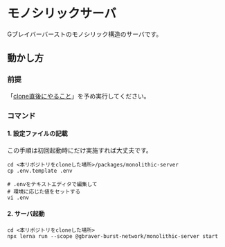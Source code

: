 # モノシリックサーバ

Gブレイバーバーストのモノシリック構造のサーバです。

## 動かし方
### 前提
「[clone直後にやること](../../Readme.md)」を予め実行してください。

### コマンド
#### 1. 設定ファイルの記載
この手順は初回起動時にだけ実施すれば大丈夫です。

```shell
cd <本リポジトリをcloneした場所>/packages/monolithic-server
cp .env.template .env

# .envをテキストエディタで編集して
# 環境に応じた値をセットする
vi .env
```
#### 2. サーバ起動

```shell
cd <本リポジトリをcloneした場所>
npx lerna run --scope @gbraver-burst-network/monolithic-server start
```